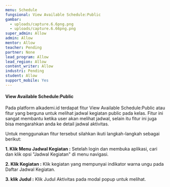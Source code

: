 ```yaml
---
menu: Schedule
fungsional: View Available Schedule:Public
gambar:
  - uploads/capture.6.6png.png
  - uploads/capture.6.66png.png
super_admin: Allow
admin: Allow
mentor: Allow
teacher: Pending
partner: None
lead_program: Allow
lead_region: Allow
content_writer: Allow
industri: Pending
student: Allow
support_mobile: Yes
---
```

#### View Available Schedule:Public

P﻿ada platform alkademi.id terdapat fitur View Available Schedule:Public atau fitur yang berguna untuk melihat jadwal kegiatan public pada kelas. Fitur ini sangat membantu ketika user akan melihat jadwal, selain itu fitur ini juga bisa mengarahkan anda ke detail  jadwal aktivitas.

U﻿ntuk menggunakan fitur tersebut silahkan ikuti langkah-langkah sebagai berikut:

**1.﻿ Klik Menu Jadwal Kegiatan :** Setelah login dan membuka aplikasi, cari dan klik opsi "Jadwal Kegiatan" di menu navigasi.

**2﻿. Klik Kegiatan :** Klik kegiatan yang mempunyai indikator warna ungu pada Daftar Jadwal Kegiatan.

**3﻿. klik Judul :** Klik Judul Aktivitas pada modal popup untuk melihat.